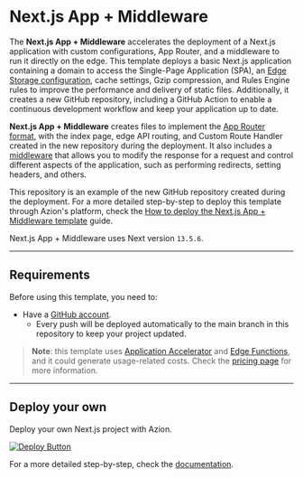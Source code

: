 # Next.js App + Middleware

The **Next.js App + Middleware** accelerates the deployment of a Next.js application with custom configurations, App Router, and a middleware to run it directly on the edge. This template deploys a basic Next.js application containing a domain to access the Single-Page Application (SPA), an [Edge Storage configuration](https://www.azion.com/en/documentation/products/store/edge-storage/), cache settings, Gzip compression, and Rules Engine rules to improve the performance and delivery of static files. Additionally, it creates a new GitHub repository, including a GitHub Action to enable a continuous development workflow and keep your application up to date.

**Next.js App + Middleware** creates files to implement the [App Router format](https://nextjs.org/docs/app), with the index page, edge API routing, and Custom Route Handler created in the new repository during the deployment. It also includes a [middleware](https://nextjs.org/docs/app/building-your-application/routing/middleware) that allows you to modify the response for a request and control different aspects of the application, such as performing redirects, setting headers, and others.

This repository is an example of the new GitHub repository created during the deployment. For a more detailed step-by-step to deploy this template through Azion's platform, check the [How to deploy the Next.js App + Middleware template](https://www.azion.com/en/documentation/products/guides/nextjs-app-middleware/) guide.

Next.js App + Middleware uses Next version `13.5.6`.

---

## Requirements

Before using this template, you need to:

- Have a [GitHub account](https://github.com/signup).
  - Every push will be deployed automatically to the main branch in this repository to keep your project updated.

> **Note**: this template uses [Application Accelerator](https://www.azion.com/en/documentation/products/build/edge-application/application-accelerator/) and [Edge Functions](https://www.azion.com/en/documentation/products/build/edge-application/edge-functions/), and it could generate usage-related costs. Check the [pricing page](https://www.azion.com/en/pricing/) for more information.

---

## Deploy your own

Deploy your own Next.js project with Azion.

[![Deploy Button](https://www.azion.com/button/)](https://console.azion.com/create/nextjs/nextjs-app-middleware "Deploy with Azion")

For a more detailed step-by-step, check the [documentation](https://www.azion.com/en/documentation/products/guides/nextjs-app-middleware/).